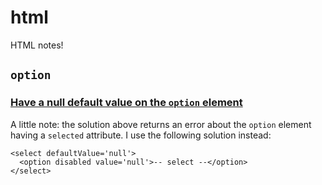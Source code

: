 # html

HTML notes!

## `option`
### [Have a null default value on the `option` element](https://stackoverflow.com/a/23638053/6630464)
A little note: the solution above returns an error about the `option` element having a `selected` attribute.
I use the following solution instead:
```
<select defaultValue='null'>
  <option disabled value='null'>-- select --</option>
</select>
```
